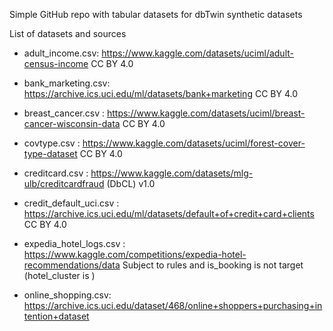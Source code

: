 Simple GitHub repo with tabular datasets for dbTwin synthetic datasets

List of datasets and sources 

- adult_income.csv:  https://www.kaggle.com/datasets/uciml/adult-census-income  CC BY 4.0

- bank_marketing.csv: https://archive.ics.uci.edu/ml/datasets/bank+marketing  CC BY 4.0

- breast_cancer.csv : https://www.kaggle.com/datasets/uciml/breast-cancer-wisconsin-data  CC BY 4.0

- covtype.csv : https://www.kaggle.com/datasets/uciml/forest-cover-type-dataset  CC BY 4.0

- creditcard.csv : https://www.kaggle.com/datasets/mlg-ulb/creditcardfraud  (DbCL) v1.0

- credit_default_uci.csv : https://archive.ics.uci.edu/ml/datasets/default+of+credit+card+clients  CC BY 4.0

- expedia_hotel_logs.csv : https://www.kaggle.com/competitions/expedia-hotel-recommendations/data   Subject to rules and is_booking is not target (hotel_cluster is )

- online_shopping.csv: https://archive.ics.uci.edu/dataset/468/online+shoppers+purchasing+intention+dataset
